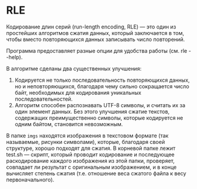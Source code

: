 # RLE

Кодирование длин серий (run-length encoding, RLE) — это один из
простейших алгоритмов сжатия данных, который заключается в том,
чтобы вместо повторяющихся данных записывать число повторений.

Программа предоставляет разные опции для удобства работы (см.
rle --help).

В алгоритме сделаны два существенных улучшения:

1. Кодируется не только последовательность повторяющихся
   данных, но и неповторяющихся, благодаря чему сильно сокращается
   число байт, необходимых для кодирования уникальных
   последовательностей.
2. Алгоритм способен распознавать UTF-8 символы, и считать их
   за один элемент данных. Без этого улучшения сжатие текстов,
   содержащих преимущественно символы, которые кодируется не
   одним байтом, становится невозможным.

В папке `imgs` находятся изображения в текстовом формате (так
называемые, рисунки символами), которые, благодаря своей структуре,
хорошо подходят для сжатия. В корневой папке лежит test.sh — скрипт,
который проводит кодирование и последующее раскодирование каждого
изображения из этой папки, проверяет, совпадает ли результат с
оригинальным изображением, и в конце вычисляет степень сжатия (т.е.
отношение веса сжатого файла к весу первоначального).
